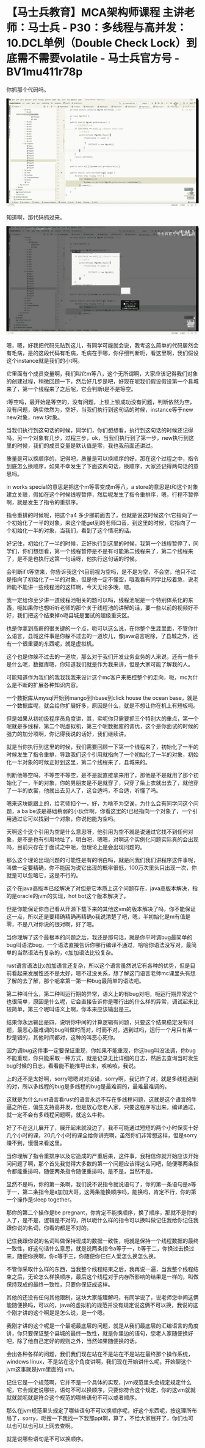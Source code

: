 # 【马士兵教育】MCA架构师课程 主讲老师：马士兵 - P30：多线程与高并发：10.DCL单例（Double Check Lock）到底需不需要volatile - 马士兵官方号 - BV1mu411r78p

你抓那个代码吗。

![](img/a94b19aa23262b5124a47192115009dd_1.png)

知道啊，那代码抓过来。

![](img/a94b19aa23262b5124a47192115009dd_3.png)

嗯，嗯，好我把代码先贴到这儿，有同学可能就会说，我考这么简单的代码居然会有毛病，是的这段代码有毛病，毛病在于哪，你仔细判断呃，看这里啊，我们假设这个instance就是我们的小t啊。

它里面有个成员变量啊，我们叫它m等八，这个无所谓啊，大家应该记得我们对象的创建过程，稍微回顾一下，然后好几步是吧，好现在呢我们假设假设第一个县城来了，第一个线程来了之后呢，它会判断t是不是等空。

t等空吗，最开始是等空的，没有问题，上锁上锁成功没有问题，判断依然为空，没有问题，确实依然为，空好，当我们执行到这句话的时候，instance等于new new对象，new t对象。

当我们执行到这句话的时候，同学们，你们想想看，执行到这句话的时候还记得吗，另一个对象有几步，过程三步，ok，当我们执行到了第一步，new执行到这里的时候，我们的成员变量是默认值是零，我也我前面还讲过。

质量是可以换顺序的，记得吧，质量是可以换顺序的好，那在这个过程之中，指令到底怎么换顺序，如果不幸发生了下面这两句话，换顺序，大家还记得两句话的意思吗。

in works special的意思是把这个m等零变成m等八，a store的意思是t和这个对象建立关联，假如在这个时候线程暂停，然后呢发生了指令重排序，嗯，行程不暂停啊，就是发生了指令的重排序。

指令重排的时候呢，把这个a4 多少挪前面去了，也就是说这时候这个t它指向了一个初始化了一半的对象，来这个能get到的老师口音，到这里的时候，它指向了一个初始化一半的对象，当我们，看到了这个情况的话。

好记住，初始化了一半的时候，正好执行到这里的时候，我第一个线程暂停了，同学们，你们想想看，第一个线程暂停是不是有可能第二线程来了，第二个线程来了，是不是也执行这第一句话呀，他执行这句话的时候。

会判断if t等空来，你告诉我这个t目前视为空吗，是不是为空，不会空，他只不过是指向了初始化了一半的对象，但是他一定不懂空，哦我看有同学比较着急，说老师能不能讲一些线程池的这样啊，今天无论多晚，嗯。

我一定给你至少讲一道线程池相关的题可以吗，线程池呢是一个特别体系化的东西，呃如果你也想听听老师的那个关于线程池的讲解的话，要一些以前的视频好不好，我们把这个结束掉o呃县城是面试的超级重灾区。

也是你拿到高薪的很关键的一个点，呃可以这么说，在你整个生涯里面，不管你什么语言，县城这件事是你躲不过去的一道坎儿，像java语言呢除，了县城之外，还有一个很重要的东西呢，就是虚拟机。

这个也是你躲不过去的一道坎，那么对于我们开发业务业务的人来说，还有一些卡是什么呢，数据库嗯，你知道我们就是作为我来讲，但是大家可能了解我的人。

可能知道作为我们的我我我我来设计这个mc客户来把控整个的走向，呃，mc为什么是不断的扩展各种知识内容。

一个数据库从mysql开始到mango到hbase到click house the ocean base，就是一个数据库呢，就会给你扩展好多，原因是什么，就是不想让你在机上有短板呃。

但是如果从初初级程序员角度讲，其，实呢你只需要抓三个特别大的重点，第一个呢就是多线程，第二个呢虚拟机，第三个呢数据库的调优，这个是你面试的时候的强力的加分项啊，你记得我说的话好，我们继续讲。

就是当你执行到这里的时候，我们需要回顾一下第一个线程来了，初始化了一半的时候发生了指令重排，导致我们这个引用就指向了一个初始化了一半的对象，初始化一半对象的时候正好到这里，第二个线程来了，县城来的。

判断他等空吗，不等空不等空，是不是就直接拿来用了，那他是不是就用了那个初始化了一，半的对象，你的男朋友是不是就穿了，只穿了条上衣就出去了，就他穿了一半的衣裳，他就出去见人了，这合适吗，不合适，听懂了吗。

嗯来这块能跟上的，给老师扣个一，好，为啥不为空诶，为什么会有同学问这个问题，a ba be该是基础稍弱的小伙伴啊，你看这里的t已经指向一个对象了，一个引用通过它可以找到一个对象，你说他能为空吗。

天啊这个这个引用为空是什么意思呀，他引用为空不就是说通过它找不到任何对象，是不是也有引用地址了，明白吧，嗯嗯，对啊这个实例化问题实际真的会出现吗，目前只存在于面试之中呃，但理论上是会出现问题的。

那么这个理论出现问题的可能性是有的明白吗，就是问我们我们讲程序这件事呢，叫做一定要精确，你不能因为说它出现的概率很低，100万次里头只出现一次，你就是可以忽略它，这是不行的。

这个在java高版本已经解决了对但是它本质上这个问题存在，java高版本解决，指的是oracle的jvm的实现，hot bot这个版本解决了。

但是你能保证你自己看从开源下载下来的其他这vm的版本解决了吗，你不能保证这一点，所以还是要精确精确再精确o我说清楚了吧，嗯，半初始化是m有值是零，不是八对你说的很对啊，好了嗯。

当你理解了这个最根本的问题之后，我还是那句话，就是你平时调bug最简单的bug叫语法bug，一个语法直接告诉你哪行编译不通过，哈哈你语法没写对，最简单的当然语法有复杂的，c加加语法比较复杂。

rust语言语法比c加加语言还复杂，所以这个语言虽然说它有各种的优势，但是目前看起来发展性还不是太好，嗯不过没关系，想了解这门语言老师mc课里头有想了解的去了解，那个呃拿第一第一种bug最简单的语法吧。

第二种叫什么，第二种叫运行期的异常，语义上的有bug对吧，呃运行期异常这个也很简单，原因是什么呢，它会直接告诉你是哪行出的什么样的异常，调试起来比较简单，第三个呢叫语义上啊，你本来应该输出是三。

结果你永远输出是四，说明你中间的计算逻辑有问题，只要这个结果稳定没有问题，最恶心最难调的bug叫做时而对，时而不对，遇到过吗，运行一个月只有某一秒是错的，其他时间都对，这种的叫恶心死你。

因为调bug这件事一定要保证重现，你如果不能重现，你这bug叫没法调，你bug不能重现，你只能采取一种方式，就是记录无比详细的日志，然后去查询当时发生bug时候的日志，看看能不能推导出来，咳咳咳，我说。

上的还不是太好啊，sorry嗯嗯对对没错，sorry啊，我记炸了对，就是多线程遇到的对，所以多线程的bug是多线程的bug是最难调的，最难最难调的。

这就是为什么rust语言看rust的语言永远不存在多线程问题，这就是这个语言的牛逼之所在，偏生支持高并发，但是放心您老人家，只要这程序写出来，编译通过，就一定不会有多线程问题啊，就这么牛称。

好了不在这儿展开了，展开起来就没边了，我不可能通过短短的两个小时保奖十好几个小时的课，20几个小时的课全给你讲完啊，虽然你们非常想这样，但是sorry赚不到，慢慢来看这里。

当你理解了指令重排序以及它造成的严重后果，这件事，我相信你就开始应该开始问问题了啊，那个首先我觉得大多数的第一个问题应该得这么问吧，随便哪两条指令都能重排吗，随便两条指令随便重排吗，是不是，当然不是。

显然不是吗，你的第一条啊，我们说不说指令就说语句了，你的第一条语句是a等于一，第二条指令是a加加大哥，这两条能换顺序吗，能换吗，肯定不行，你的第一个操作是sleep together。

那你的第二个操作是be pregnant，你肯定不能换顺序，换了顺序，那就不是你的人了，是不是，逻辑是不对的，所以呃什么样的指令可以换叫做记住我给你记住我跟你说的名词，你看的都是不对的。

记住我跟你说的名词叫做保持现成的数据一致性，呃就是保持一个线程数据的最终一致性，好这句话什么意思，就是说两条指令a等于一，b等于二，你换过去换过来，随便你换啊，你c等于三，你随便你仨仨人爱怎么换怎么换。

不管你采取什么样的东西，当我整个线程结束之后，我再说一遍，当我整个线程结束之后，无论怎么样换顺序，最后这个线程对于内存所影响的结果是一样的，叫做保持现成的最终一致性，只要你保证成这样。

其他的还没有任何其他限制，这块大家能理解吗，有同学说了，说老师您中间这俩能随便换吗，可以的，java的虚拟机的规范并没有规定说这俩不可以换，我说的这个刚才讲的这个啊是是怎么说，是一个嗯。

我刚才讲的这个呢是一个最呃最底层的问题，就是从我们最底层的汇编语言的角度讲，你只要保证整个县城的最终一致性，就是你里边的语句，您老人家随便换好吧，除了他自己定好的规则之外，当然如果随便换的话。

会出各种各样的问题，我们我们现在站在不是站在不是站在最终那个操作系统，windows linux，不是站在这个角度讲啊，我们现在开始讲什么呢，开始聊这个jvm这事就是jvm里面的j vm。

记住它是一个规范啊，它并不是一个具体的实现，jvm规范里头会规定规定什么呢，它会规定说哪些，语句不可以换顺序，只要你符合这个规定，你的这vm就就就就就呃就是符合这个规范的哪些语句不可以或者顺序。

那么在jvm规范里头规定了哪些语句不可以换顺序呢，好这个东西呢，按这理所布局了，sorry，呃搜一下我找一下我那ppt啊，算了，不给大家展开了，你们也可以也可以也可以上网去查啊。

就是说哪些语句是不可以换顺序。